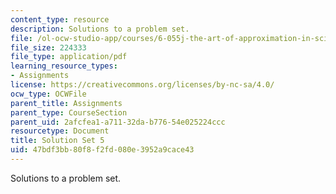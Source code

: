 ```yaml
---
content_type: resource
description: Solutions to a problem set.
file: /ol-ocw-studio-app/courses/6-055j-the-art-of-approximation-in-science-and-engineering-spring-2008/47bdf3bb80f8f2fd080e3952a9cace43_sol05.pdf
file_size: 224333
file_type: application/pdf
learning_resource_types:
- Assignments
license: https://creativecommons.org/licenses/by-nc-sa/4.0/
ocw_type: OCWFile
parent_title: Assignments
parent_type: CourseSection
parent_uid: 2afcfea1-a711-32da-b776-54e025224ccc
resourcetype: Document
title: Solution Set 5
uid: 47bdf3bb-80f8-f2fd-080e-3952a9cace43
---
```

Solutions to a problem set.
